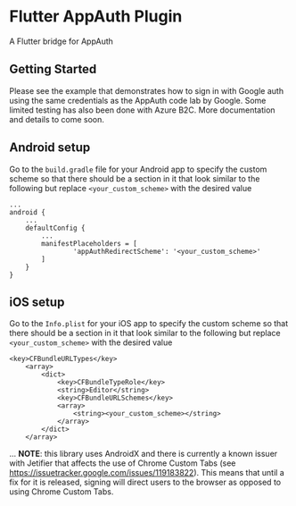 # Flutter AppAuth Plugin

A Flutter bridge for AppAuth

## Getting Started

Please see the example that demonstrates how to sign in with Google auth using the same credentials as the AppAuth code lab by Google. Some limited testing has also been done with Azure B2C. More documentation and details to come soon.

## Android setup

Go to the `build.gradle` file for your Android app to specify the custom scheme so that there should be a section in it that look similar to the following but replace `<your_custom_scheme>` with the desired value

```
...
android {
    ...
    defaultConfig {
        ...
        manifestPlaceholders = [
                'appAuthRedirectScheme': '<your_custom_scheme>'
        ]
    }
}
```

## iOS setup

Go to the `Info.plist` for your iOS app to specify the custom scheme so that there should be a section in it that look similar to the following but replace `<your_custom_scheme>` with the desired value


```
<key>CFBundleURLTypes</key>
	<array>
		<dict>
			<key>CFBundleTypeRole</key>
			<string>Editor</string>
			<key>CFBundleURLSchemes</key>
			<array>
				<string><your_custom_scheme></string>
			</array>
		</dict>
	</array>
```
...
**NOTE**: this library uses AndroidX and there is currently a known issuer with Jetifier that affects the use of Chrome Custom Tabs (see https://issuetracker.google.com/issues/119183822). This means that until a fix for it is released, signing will direct users to the browser as opposed to using Chrome Custom Tabs.
